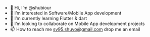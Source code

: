 - 👋 Hi, I’m @shubiour
- 👀 I’m interested in Software/Mobile App development
- 🌱 I’m currently learning Flutter & dart
- 💞️ I’m looking to collaborate on Mobile App development projects
- 📫 How to reach me sv95.shuvo@gmail.com drop me an email

<!---
shubiour/shubiour is a ✨ special ✨ repository because its `README.md` (this file) appears on your GitHub profile.
You can click the Preview link to take a look at your changes.
--->
